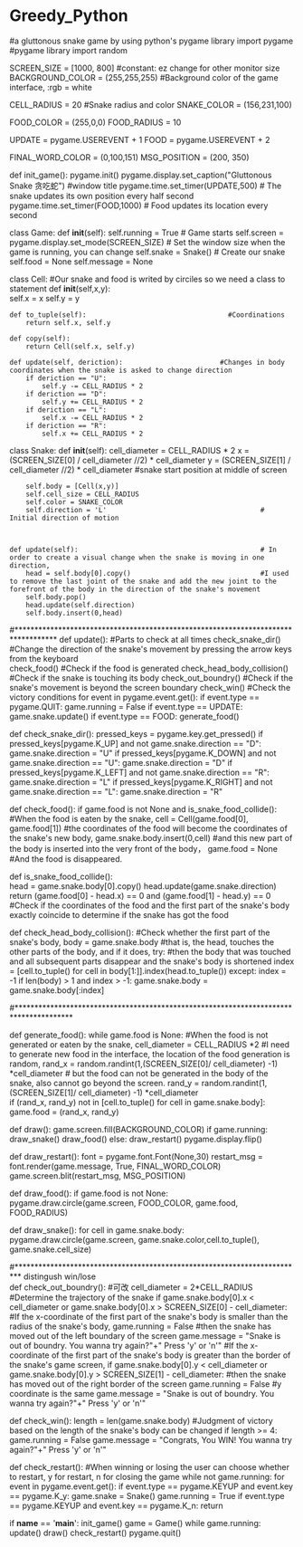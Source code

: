 # Greedy_Python
 #a gluttonous snake game by using python's pygame library
import pygame                     #pygame library
import random

SCREEN_SIZE = [1000, 800]         #constant: ez change for other monitor size
BACKGROUND_COLOR = (255,255,255)  #Background color of the game interface, :rgb = white


CELL_RADIUS = 20                  #Snake radius and color
SNAKE_COLOR = (156,231,100)

FOOD_COLOR = (255,0,0)
FOOD_RADIUS = 10


UPDATE = pygame.USEREVENT + 1
FOOD = pygame.USEREVENT + 2

FINAL_WORD_COLOR = (0,100,151)
MSG_POSITION = (200, 350)

def init_game():
    pygame.init()
    pygame.display.set_caption("Gluttonous Snake 贪吃蛇")  #window title
    pygame.time.set_timer(UPDATE,500)                      # The snake updates its own position every half second
    pygame.time.set_timer(FOOD,1000)                       # Food updates its location every second
    
class Game:
    def __init__(self):
        self.running = True                                 # Game starts
        self.screen = pygame.display.set_mode(SCREEN_SIZE)  # Set the window size when the game is running, you can change
        self.snake = Snake()                                # Create our snake
        self.food = None
        self.message = None
  
        
class Cell:                                                 #Our snake and food is writed by circiles so we need a class to statement
    def __init__(self,x,y):                                 
        self.x = x
        self.y = y
        
    def to_tuple(self):                                   #Coordinations
        return self.x, self.y             
    
    def copy(self):
        return Cell(self.x, self.y)
    
    def update(self, deriction):                        #Changes in body coordinates when the snake is asked to change direction
        if deriction == "U":
            self.y -= CELL_RADIUS * 2
        if deriction == "D":
            self.y += CELL_RADIUS * 2  
        if deriction == "L":
            self.x -= CELL_RADIUS * 2 
        if deriction == "R":
            self.x += CELL_RADIUS * 2        
  
    
        
class Snake:
    def __init__(self):
        cell_diameter = CELL_RADIUS * 2
        x = (SCREEN_SIZE[0] / cell_diameter //2) * cell_diameter
        y = (SCREEN_SIZE[1] / cell_diameter //2) * cell_diameter  #snake start position at middle of screen
        
        self.body = [Cell(x,y)]
        self.cell_size = CELL_RADIUS
        self.color = SNAKE_COLOR
        self.direction = 'L'                                      # Initial direction of motion


        
    def update(self):                                             # In order to create a visual change when the snake is moving in one direction,                                                         
        head = self.body[0].copy()                                #I used to remove the last joint of the snake and add the new joint to the forefront of the body in the direction of the snake's movement
        self.body.pop()
        head.update(self.direction)
        self.body.insert(0,head)
        
        
        
        
#**********************************************************************************
def update():                                                                  #Parts to check at all times
    check_snake_dir()                                                          #Change the direction of the snake's movement by pressing the arrow keys from the keyboard                                                  
    check_food()                                                               #Check if the food is generated
    check_head_body_collision()                                                #Check if the snake is touching its body
    check_out_boundry()                                                        #Check if the snake's movement is beyond the screen boundary
    check_win()                                                                #Check the victory conditions
    for event in pygame.event.get():
        if event.type == pygame.QUIT:
            game.running = False
        if event.type == UPDATE:
            game.snake.update()
        if event.type == FOOD:
            generate_food()
            
            
def check_snake_dir():
    pressed_keys = pygame.key.get_pressed()
    if pressed_keys[pygame.K_UP] and not game.snake.direction == "D":
        game.snake.direction = "U"
    if pressed_keys[pygame.K_DOWN] and not game.snake.direction == "U":
        game.snake.direction = "D"
    if pressed_keys[pygame.K_LEFT] and not game.snake.direction == "R":
        game.snake.direction = "L"
    if pressed_keys[pygame.K_RIGHT] and not game.snake.direction == "L":
        game.snake.direction = "R"                


def check_food():
    if game.food is not None and is_snake_food_collide():                           #When the food is eaten by the snake, 
        cell = Cell(game.food[0], game.food[1])                                     #the coordinates of the food will become the coordinates of the snake's new body, 
        game.snake.body.insert(0,cell)                                              #and this new part of the body is inserted into the very front of the body，
        game.food = None                                                            #And the food is disappeared.
        
def is_snake_food_collide():                                                       
    head = game.snake.body[0].copy()
    head.update(game.snake.direction)
    return (game.food[0] - head.x) == 0 and (game.food[1] - head.y) == 0           #Check if the coordinates of the food and the first part of the snake's body exactly coincide to determine if the snake has got the food


def check_head_body_collision():                                                  #Check whether the first part of the snake's body, 
    body = game.snake.body                                                        #that is, the head, touches the other parts of the body, and if it does, 
    try:                                                                          #then the body that was touched and all subsequent parts disappear and the snake's body is shortened
        index = [cell.to_tuple() for cell in body[1:]].index(head.to_tuple())
    except:
        index = -1
    if len(body) > 1 and index > -1:
        game.snake.body = game.snake.body[:index]

        
#**************************************************************************************        
        
               
def generate_food():
    while game.food is None:                                                                             #When the food is not generated or eaten by the snake, 
        cell_diameter = CELL_RADIUS *2                                                                   #I need to generate new food in the interface, the location of the food generation is random,
        rand_x = random.randint(1,(SCREEN_SIZE[0]/ cell_diameter) -1) *cell_diameter                     # but the food can not be generated in the body of the snake, also cannot go beyond the screen.
        rand_y = random.randint(1,(SCREEN_SIZE[1]/ cell_diameter) -1) *cell_diameter                     
        if (rand_x, rand_y) not in [cell.to_tuple() for cell in game.snake.body]:
            game.food = (rand_x, rand_y)

def draw():
    game.screen.fill(BACKGROUND_COLOR)
    if game.running:
        draw_snake()
        draw_food()
    else:
        draw_restart()
    pygame.display.flip()
    
def draw_restart():
    font = pygame.font.Font(None,30)
    restart_msg = font.render(game.message, True, FINAL_WORD_COLOR)
    game.screen.blit(restart_msg, MSG_POSITION)
    
def draw_food():
    if game.food is not None:
        pygame.draw.circle(game.screen, FOOD_COLOR, game.food, FOOD_RADIUS)
    
def draw_snake():
    for cell in game.snake.body:
        pygame.draw.circle(game.screen, game.snake.color,cell.to_tuple(), game.snake.cell_size)    
        
#*************************************************************************  distingush win/lose     
def check_out_boundry(): #可改
    cell_diameter = 2*CELL_RADIUS                                                                                    #Determine the trajectory of the snake
    if  game.snake.body[0].x < cell_diameter or game.snake.body[0].x > SCREEN_SIZE[0] - cell_diameter:               #If the x-coordinate of the first part of the snake's body is smaller than the radius of the snake's body, 
        game.running = False                                                                                           #then the snake has moved out of the left boundary of the screen
        game.message = "Snake is out of boundry. You wanna try again?"+" Press 'y' or 'n'"                         #If the x-coordinate of the first part of the snake's body is greater than the border of the snake's game screen, 
    if game.snake.body[0].y < cell_diameter or game.snake.body[0].y > SCREEN_SIZE[1] - cell_diameter:                  #then the snake has moved out of the right border of the screen
        game.running = False                                                                                        #y coordinate is the same
        game.message = "Snake is out of boundry. You wanna try again?"+" Press 'y' or 'n'"      
        
def check_win():
    length = len(game.snake.body)                                                                                  #Judgment of victory based on the length of the snake's body can be changed
    if length >= 4:
        game.running = False
        game.message = "Congrats, You WIN! You wanna try again?"+" Press 'y' or 'n'"
        
def check_restart():                                                                                              #When winning or losing the user can choose whether to restart, y for restart, n for closing the game
    while not game.running:
        for event in pygame.event.get():
            if event.type == pygame.KEYUP and event.key == pygame.K_y:
                game.snake = Snake()
                game.running = True
            if event.type == pygame.KEYUP and event.key == pygame.K_n:
                return  
        

    
if __name__ == '__main__':
    init_game()
    game = Game()
    while game.running:
        update()
        draw()
        check_restart()
    pygame.quit()
        
